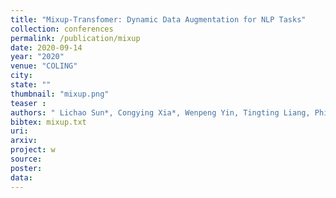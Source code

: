 ```yaml
---
title: "Mixup-Transfomer: Dynamic Data Augmentation for NLP Tasks"
collection: conferences
permalink: /publication/mixup
date: 2020-09-14
year: "2020"
venue: "COLING"
city: 
state: ""
thumbnail: "mixup.png"
teaser : 
authors: " Lichao Sun*, Congying Xia*, Wenpeng Yin, Tingting Liang, Philip Yu and Lifang He. (* indicates equal contribution.)"
bibtex: mixup.txt
uri: 
arxiv: 
project: w
source: 
poster: 
data:
---
```

